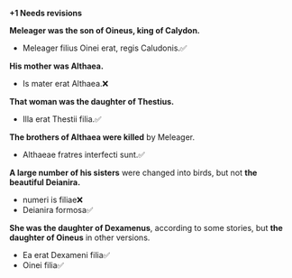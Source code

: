 **+1 Needs revisions**

**Meleager was the son of Oineus, king of Calydon.**
- Meleager filius Oinei erat, regis Caludonis.✅

**His mother was Althaea.**
- Is mater erat Althaea.❌

**That woman was the daughter of Thestius.**
- Illa erat Thestii filia.✅

**The brothers of Althaea were killed** by Meleager.
- Althaeae fratres interfecti sunt.✅

**A large number of his sisters** were changed into birds, but not **the beautiful Deianira.**
- numeri is filiae❌
- Deianira formosa✅

**She was the daughter of Dexamenus**, according to some stories, but **the daughter of Oineus** in other versions.
- Ea erat Dexameni filia✅
- Oinei filia✅
